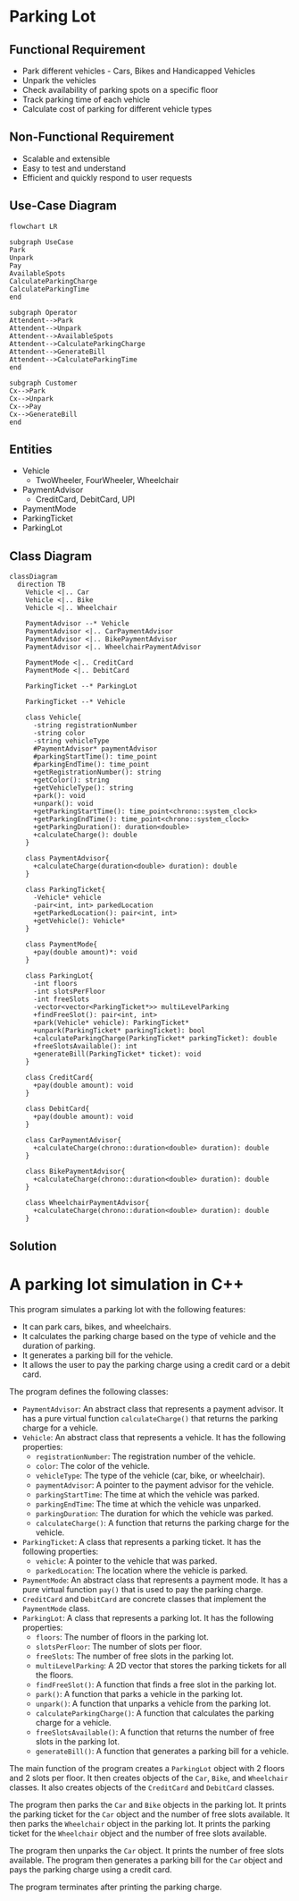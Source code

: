# Parking Lot

## Functional Requirement
- Park different vehicles - Cars, Bikes and Handicapped Vehicles
- Unpark the vehicles
- Check availability of parking spots on a specific floor
- Track parking time of each vehicle
- Calculate cost of parking for different vehicle types

## Non-Functional Requirement
- Scalable and extensible
- Easy to test and understand
- Efficient and quickly respond to user requests

## Use-Case Diagram
```mermaid
flowchart LR

subgraph UseCase
Park
Unpark
Pay
AvailableSpots
CalculateParkingCharge
CalculateParkingTime
end

subgraph Operator
Attendent-->Park
Attendent-->Unpark
Attendent-->AvailableSpots
Attendent-->CalculateParkingCharge
Attendent-->GenerateBill
Attendent-->CalculateParkingTime
end

subgraph Customer
Cx-->Park
Cx-->Unpark
Cx-->Pay
Cx-->GenerateBill
end
```

## Entities
- Vehicle
  - TwoWheeler, FourWheeler, Wheelchair
- PaymentAdvisor
  - CreditCard, DebitCard, UPI
- PaymentMode
- ParkingTicket
- ParkingLot
  

## Class Diagram
```mermaid
classDiagram
  direction TB
    Vehicle <|.. Car
    Vehicle <|.. Bike
    Vehicle <|.. Wheelchair
    
    PaymentAdvisor --* Vehicle
    PaymentAdvisor <|.. CarPaymentAdvisor
    PaymentAdvisor <|.. BikePaymentAdvisor
    PaymentAdvisor <|.. WheelchairPaymentAdvisor

    PaymentMode <|.. CreditCard
    PaymentMode <|.. DebitCard

    ParkingTicket --* ParkingLot

    ParkingTicket --* Vehicle

    class Vehicle{
      -string registrationNumber
      -string color
      -string vehicleType
      #PaymentAdvisor* paymentAdvisor
      #parkingStartTime(): time_point
      #parkingEndTime(): time_point
      +getRegistrationNumber(): string
      +getColor(): string
      +getVehicleType(): string
      +park(): void
      +unpark(): void
      +getParkingStartTime(): time_point<chrono::system_clock>
      +getParkingEndTime(): time_point<chrono::system_clock>
      +getParkingDuration(): duration<double>
      +calculateCharge(): double
    }

    class PaymentAdvisor{
      +calculateCharge(duration<double> duration): double
    }

    class ParkingTicket{
      -Vehicle* vehicle
      -pair<int, int> parkedLocation
      +getParkedLocation(): pair<int, int> 
      +getVehicle(): Vehicle*
    }

    class PaymentMode{
      +pay(double amount)*: void
    }

    class ParkingLot{
      -int floors
      -int slotsPerFloor
      -int freeSlots
      -vector<vector<ParkingTicket*>> multiLevelParking
      +findFreeSlot(): pair<int, int> 
      +park(Vehicle* vehicle): ParkingTicket* 
      +unpark(ParkingTicket* parkingTicket): bool 
      +calculateParkingCharge(ParkingTicket* parkingTicket): double 
      +freeSlotsAvailable(): int 
      +generateBill(ParkingTicket* ticket): void 
    }

    class CreditCard{
      +pay(double amount): void
    }

    class DebitCard{
      +pay(double amount): void
    }

    class CarPaymentAdvisor{
      +calculateCharge(chrono::duration<double> duration): double
    }

    class BikePaymentAdvisor{
      +calculateCharge(chrono::duration<double> duration): double
    }

    class WheelchairPaymentAdvisor{
      +calculateCharge(chrono::duration<double> duration): double
    }
```

## Solution

# A parking lot simulation in C++

This program simulates a parking lot with the following features:

* It can park cars, bikes, and wheelchairs.
* It calculates the parking charge based on the type of vehicle and the duration of parking.
* It generates a parking bill for the vehicle.
* It allows the user to pay the parking charge using a credit card or a debit card.

The program defines the following classes:

* `PaymentAdvisor`: An abstract class that represents a payment advisor. It has a pure virtual function `calculateCharge()` that returns the parking charge for a vehicle.
* `Vehicle`: An abstract class that represents a vehicle. It has the following properties:
    * `registrationNumber`: The registration number of the vehicle.
    * `color`: The color of the vehicle.
    * `vehicleType`: The type of the vehicle (car, bike, or wheelchair).
    * `paymentAdvisor`: A pointer to the payment advisor for the vehicle.
    * `parkingStartTime`: The time at which the vehicle was parked.
    * `parkingEndTime`: The time at which the vehicle was unparked.
    * `parkingDuration`: The duration for which the vehicle was parked.
    * `calculateCharge()`: A function that returns the parking charge for the vehicle.
* `ParkingTicket`: A class that represents a parking ticket. It has the following properties:
    * `vehicle`: A pointer to the vehicle that was parked.
    * `parkedLocation`: The location where the vehicle is parked.
* `PaymentMode`: An abstract class that represents a payment mode. It has a pure virtual function `pay()` that is used to pay the parking charge.
* `CreditCard` and `DebitCard` are concrete classes that implement the `PaymentMode` class.
* `ParkingLot`: A class that represents a parking lot. It has the following properties:
    * `floors`: The number of floors in the parking lot.
    * `slotsPerFloor`: The number of slots per floor.
    * `freeSlots`: The number of free slots in the parking lot.
    * `multiLevelParking`: A 2D vector that stores the parking tickets for all the floors.
    * `findFreeSlot()`: A function that finds a free slot in the parking lot.
    * `park()`: A function that parks a vehicle in the parking lot.
    * `unpark()`: A function that unparks a vehicle from the parking lot.
    * `calculateParkingCharge()`: A function that calculates the parking charge for a vehicle.
    * `freeSlotsAvailable()`: A function that returns the number of free slots in the parking lot.
    * `generateBill()`: A function that generates a parking bill for a vehicle.

The main function of the program creates a `ParkingLot` object with 2 floors and 2 slots per floor. It then creates objects of the `Car`, `Bike`, and `Wheelchair` classes. It also creates objects of the `CreditCard` and `DebitCard` classes.

The program then parks the `Car` and `Bike` objects in the parking lot. It prints the parking ticket for the `Car` object and the number of free slots available. It then parks the `Wheelchair` object in the parking lot. It prints the parking ticket for the `Wheelchair` object and the number of free slots available.

The program then unparks the `Car` object. It prints the number of free slots available. The program then generates a parking bill for the `Car` object and pays the parking charge using a credit card.

The program terminates after printing the parking charge.

